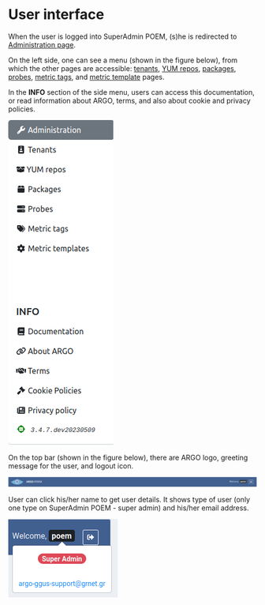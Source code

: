 # User interface

When the user is logged into SuperAdmin POEM, (s)he is redirected to [Administration page](superadmin_administration.md). 

On the left side, one can see a menu (shown in the figure below), from which the other pages are accessible: [tenants](superadmin_tenants.md), [YUM repos](superadmin_repos.md), [packages](superadmin_packages.md), [probes](superadmin_probe.md), [metric tags](superadmin_metric_tags.md), and [metric template](superadmin_metric_templates.md) pages.

In the **INFO** section of the side menu, users can access this documentation, or read information about ARGO, terms, and also about cookie and privacy policies.

![SuperAdmin Sidebar](figures/superadmin_sidebar.png)

On the top bar (shown in the figure below), there are ARGO logo, greeting message for the user, and logout icon.

![SuperAdmin Topbar](figures/superadmin_topbar.png)

User can click his/her name to get user details. It shows type of user (only one type on SuperAdmin POEM - super admin) and his/her email address.

![SuperAdmin UserInfo](figures/superadmin_user_hover.png)
